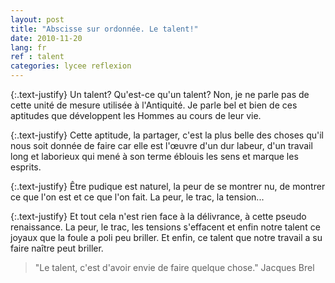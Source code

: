 ```yaml
---
layout: post
title: "Abscisse sur ordonnée. Le talent!"
date: 2010-11-20
lang: fr
ref : talent
categories: lycee reflexion
---
```


{:.text-justify}
Un talent? Qu'est-ce qu'un talent? Non, je ne parle pas de cette unité de mesure utilisée à l'Antiquité. Je parle bel et bien de ces aptitudes que développent les Hommes au cours de leur vie. 

{:.text-justify}
Cette aptitude, la partager, c'est la plus belle des choses qu'il nous soit donnée de faire car elle est l'œuvre d'un dur labeur, d'un travail long et laborieux qui mené à son terme éblouis les sens et marque les esprits. 

{:.text-justify}
Être pudique est naturel, la peur de se montrer nu, de montrer ce que l'on est et ce que l'on fait. La peur, le trac, la tension... 

{:.text-justify}
Et tout cela n'est rien face à la délivrance, à cette pseudo renaissance. La peur, le trac, les tensions s'effacent et enfin notre talent ce joyaux que la foule a poli peu briller. Et enfin, ce talent que notre travail a su faire naître peut briller. 

>"Le talent, c'est d'avoir envie de faire quelque chose." 
> Jacques Brel